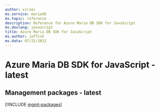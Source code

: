 ```yaml
---
author: xirzec
ms.service: mariadb
ms.topic: reference
description: Reference for Azure Maria DB SDK for JavaScript
ms.devlang: javascript
title: Azure Maria DB SDK for JavaScript
ms.author: jeffish
ms.data: 07/22/2022
---
```

# Azure Maria DB SDK for JavaScript - latest

## Management packages - latest
[!INCLUDE [mgmt-packages](maria-db-mgmt-index.md)]